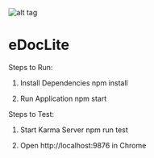 ![alt tag](https://travis-ci.org/p632-sp-2016/eDocLite.svg?branch=master)

# eDocLite

Steps to Run: 

1) Install Dependencies
      npm install

2) Run Application
      npm start
      

Steps to Test: 

1) Start Karma Server
      npm run test
      
2) Open http://localhost:9876 in Chrome
